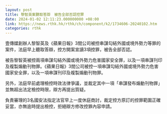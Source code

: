 ```yaml
---
layout: post
title: 黎智英案聽取答辯　被告全部否認控罪
date: 2024-01-02 12:11:23.000000000 +08:00
link: https://news.rthk.hk/rthk/ch/component/k2/1734606-20240102.htm
categories: rthk
---
```


壹傳媒創辦人黎智英及《蘋果日報》3間公司被控串謀勾結外國或境外勢力等罪的案件，法庭早上聽取答辯，控方開案宣讀3項控罪，被告全部否認。

被告黎智英被控兩項串謀勾結外國或境外勢力危害國家安全罪，以及一項串謀刊印及複製煽動刊物罪。《蘋果日報》3間公司被控一項串謀勾結外國或境外勢力危害國家安全罪，以及一項串謀刊印及複製煽動刊物罪。

另外，法庭早前處理檢控時效法律爭議，並裁定其中一項「串謀發布煽動刊物罪」並無超出法定檢控時限，辯方再提出質疑。

負責審理的3名國安法指定法官早上一度休庭商討，裁定控方原訂的控罪範圍正確妥當，亦無逾時提出檢控，拒絕辯方修改控罪內容申請。
